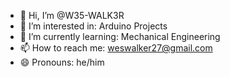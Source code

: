 - 👋 Hi, I’m @W35-WALK3R
- 👀 I’m interested in: Arduino Projects
- 🌱 I’m currently learning: Mechanical Engineering
- 📫 How to reach me: weswalker27@gmail.com
- 😄 Pronouns: he/him

<!---
W35-WALK3R/W35-WALK3R is a ✨ special ✨ repository because its `README.md` (this file) appears on your GitHub profile.
You can click the Preview link to take a look at your changes.
--->
